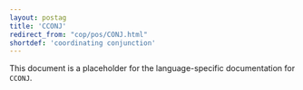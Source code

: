 ```yaml
---
layout: postag
title: 'CCONJ'
redirect_from: "cop/pos/CONJ.html"
shortdef: 'coordinating conjunction'
---
```


This document is a placeholder for the language-specific documentation
for `CCONJ`.
